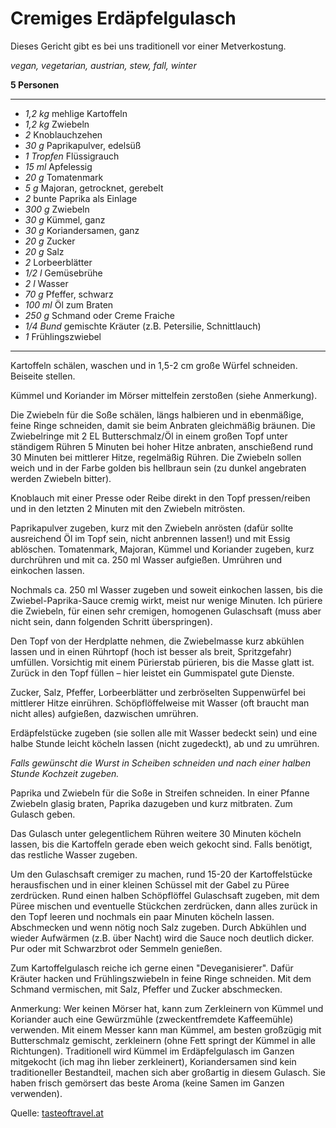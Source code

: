# Cremiges Erdäpfelgulasch

Dieses Gericht gibt es bei uns traditionell vor einer Metverkostung.

*vegan, vegetarian, austrian, stew, fall, winter*

**5 Personen**

---

- *1,2 kg* mehlige Kartoffeln
- *1,2 kg* Zwiebeln
- *2* Knoblauchzehen
- *30 g* Paprikapulver, edelsüß
- *1 Tropfen* Flüssigrauch
- *15 ml* Apfelessig
- *20 g* Tomatenmark
- *5 g* Majoran, getrocknet, gerebelt
- *2* bunte Paprika als Einlage
- *300 g* Zwiebeln
- *30 g* Kümmel, ganz
- *30 g* Koriandersamen, ganz
- *20 g* Zucker
- *20 g* Salz
- *2* Lorbeerblätter
- *1/2 l* Gemüsebrühe
- *2 l* Wasser
- *70 g* Pfeffer, schwarz
- *100 ml* Öl zum Braten 
- *250 g* Schmand oder Creme Fraiche
- *1/4 Bund* gemischte Kräuter (z.B. Petersilie, Schnittlauch)
- *1* Frühlingszwiebel

---

Kartoffeln schälen, waschen und in 1,5-2 cm große Würfel schneiden. Beiseite stellen. 

Kümmel und Koriander im Mörser mittelfein zerstoßen (siehe Anmerkung).

Die Zwiebeln für die Soße schälen, längs halbieren und in ebenmäßige, feine Ringe schneiden, damit sie beim Anbraten gleichmäßig bräunen. Die Zwiebelringe mit 2 EL Butterschmalz/Öl in einem großen Topf unter ständigem Rühren 5 Minuten bei hoher Hitze anbraten, anschießend rund 30 Minuten bei mittlerer Hitze, regelmäßig Rühren. Die Zwiebeln sollen weich und in der Farbe golden bis hellbraun sein (zu dunkel angebraten werden Zwiebeln bitter).

Knoblauch mit einer Presse oder Reibe direkt in den Topf pressen/reiben und in den letzten 2 Minuten mit den Zwiebeln mitrösten.

Paprikapulver zugeben, kurz mit den Zwiebeln anrösten (dafür sollte ausreichend Öl im Topf sein, nicht anbrennen lassen!) und mit Essig ablöschen. Tomatenmark, Majoran, Kümmel und Koriander zugeben, kurz durchrühren und mit ca. 250 ml Wasser aufgießen. Umrühren und einkochen lassen.

Nochmals ca. 250 ml Wasser zugeben und soweit einkochen lassen, bis die Zwiebel-Paprika-Sauce cremig wirkt, meist nur wenige Minuten. Ich püriere die Zwiebeln, für einen sehr cremigen, homogenen Gulaschsaft (muss aber nicht sein, dann folgenden Schritt überspringen).

Den Topf von der Herdplatte nehmen, die Zwiebelmasse kurz abkühlen lassen und in einen Rührtopf (hoch ist besser als breit, Spritzgefahr) umfüllen. Vorsichtig mit einem Pürierstab pürieren, bis die Masse glatt ist. Zurück in den Topf füllen – hier leistet ein Gummispatel gute Dienste.

Zucker, Salz, Pfeffer, Lorbeerblätter und zerbröselten Suppenwürfel bei mittlerer Hitze einrühren. Schöpflöffelweise mit Wasser (oft braucht man nicht alles) aufgießen, dazwischen umrühren.

Erdäpfelstücke zugeben (sie sollen alle mit Wasser bedeckt sein) und eine halbe Stunde leicht köcheln lassen (nicht zugedeckt), ab und zu umrühren. 

*Falls gewünscht die Wurst in Scheiben schneiden und nach einer halben Stunde Kochzeit zugeben.*

Paprika und Zwiebeln für die Soße in Streifen schneiden. In einer Pfanne Zwiebeln glasig braten, Paprika dazugeben und kurz mitbraten. Zum Gulasch geben. 

Das Gulasch unter gelegentlichem Rühren weitere 30 Minuten köcheln lassen, bis die Kartoffeln gerade eben weich gekocht sind. Falls benötigt, das restliche Wasser zugeben.

Um den Gulaschsaft cremiger zu machen, rund 15-20 der Kartoffelstücke herausfischen und in einer kleinen Schüssel mit der Gabel zu Püree zerdrücken. Rund einen halben Schöpflöffel Gulaschsaft zugeben, mit dem Püree mischen und eventuelle Stückchen zerdrücken, dann alles zurück in den Topf leeren und nochmals ein paar Minuten köcheln lassen. Abschmecken und wenn nötig noch Salz zugeben.
Durch Abkühlen und wieder Aufwärmen (z.B. über Nacht) wird die Sauce noch deutlich dicker. Pur oder mit Schwarzbrot oder Semmeln genießen.

Zum Kartoffelgulasch reiche ich gerne einen "Deveganisierer". Dafür Kräuter hacken und Frühlingszwiebeln in feine Ringe schneiden. Mit dem Schmand vermischen, mit Salz, Pfeffer und Zucker abschmecken.

Anmerkung: Wer keinen Mörser hat, kann zum Zerkleinern von Kümmel und Koriander auch eine Gewürzmühle (zweckentfremdete Kaffeemühle) verwenden. Mit einem Messer kann man Kümmel, am besten großzügig mit Butterschmalz gemischt, zerkleinern (ohne Fett springt der Kümmel in alle Richtungen). Traditionell wird Kümmel im Erdäpfelgulasch im Ganzen mitgekocht (ich mag ihn lieber zerkleinert), Koriandersamen sind kein traditioneller Bestandteil, machen sich aber großartig in diesem Gulasch. Sie haben frisch gemörsert das beste Aroma (keine Samen im Ganzen verwenden).

Quelle: [tasteoftravel.at](http://www.tasteoftravel.at/cremiges-erdaepfelgulasch-kartoffelgulasch/)